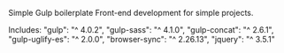 Simple Gulp boilerplate Front-end development for simple projects.

Includes:
"gulp": "^ 4.0.2",
"gulp-sass": "^ 4.1.0",
"gulp-concat": "^ 2.6.1",
"gulp-uglify-es": "^ 2.0.0",
"browser-sync": "^ 2.26.13",
"jquery": "^ 3.5.1"
